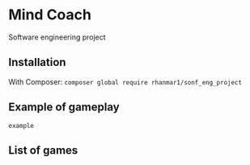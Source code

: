 # Mind Coach

Software engineering project

## Installation
With Composer:
`composer global require rhanmar1/sonf_eng_project`

## Example of gameplay

```
example
```

## List of games


